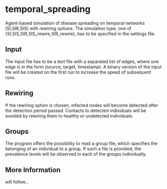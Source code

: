 # temporal_spreading

Agent-based simulation of disease spreading on temporal networks (SI,SIR,SIS) with rewiring options.
The simulation type, one of {SI,SIS,SIR,SIS_rewire,SIR_rewire}, has to be specified in the settings file.

## Input

The input file has to be a text file with a separated list of edges, where one edge is in the form (source, target, timestamp).
A binary version of the input file will be created on the first run to increase the speed of subsequent runs.

## Rewiring

If the rewiring option is chosen, infected nodes will become detected after the detection period passed. Contacts to
detected individuals will be avoided by rewiring them to healthy or undetected individuals.

## Groups

The program offers the possibility to read a group file, which specifies the belonging of an individual to a group.
If such a file is provided, the prevalence levels will be observed in each of the groups individually.

## More Information

will follow...
